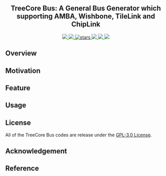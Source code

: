 <p align="center">
    <h2 align="center">TreeCore Bus: A General Bus Generator which supporting AMBA, Wishbone, TileLink and ChipLink</h2>
</p>
<p align="center">
    <a href="https://github.com/microdynamics-cpu/tree-core-bus/actions">
      <img src="https://img.shields.io/github/actions/workflow/status/microdynamics-cpu/tree-core-bus/unit-test.yml?branch=main&logo=github&style=flat-square">
    </a>
    <a href="./LICENSE">
      <img src="https://img.shields.io/github/license/microdynamics-cpu/tree-core-bus?color=brightgreen&logo=github&style=flat-square">
    </a>
    <a href="https://github.com/microdynamics-cpu/tree-core-bus">
      <img alt="stars" src="https://img.shields.io/github/stars/microdynamics-cpu/tree-core-bus?color=blue&style=flat-square" />
    </a>
    <a href="https://github.com/microdynamics-cpu/tree-core-bus">
      <img src="https://img.shields.io/badge/total%20lines-0k-red?style=flat-square">
    </a>
    <a href="https://github.com/electron">
      <img src="https://img.shields.io/badge/toolchain-iverilog-red?style=flat-square">
  </a>
    <a href="./CONTRIBUTING.md">
      <img src="https://img.shields.io/badge/contribution-welcome-brightgreen?style=flat-square">
    </a>
</p>

## Overview
## Motivation
## Feature
## Usage
## License
All of the TreeCore Bus codes are release under the [GPL-3.0 License](LICENSE).

## Acknowledgement

## Reference
